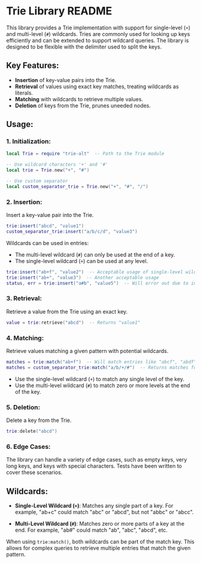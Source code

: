 # Trie Library README

This library provides a Trie implementation with support for single-level (`+`) and multi-level (`#`) wildcards. Tries are commonly used for looking up keys efficiently and can be extended to support wildcard queries. The library is designed to be flexible with the delimiter used to split the keys.

## Key Features:
- **Insertion** of key-value pairs into the Trie.
- **Retrieval** of values using exact key matches, treating wildcards as literals.
- **Matching** with wildcards to retrieve multiple values.
- **Deletion** of keys from the Trie, prunes uneeded nodes.
  
## Usage:

### 1. Initialization:
```lua
local Trie = require "trie-alt"  -- Path to the Trie module

-- Use wildcard characters '+' and '#'
local trie = Trie.new("+", "#")

-- Use custom separator
local custom_separator_trie = Trie.new("+", "#", "/")
```

### 2. Insertion:
Insert a key-value pair into the Trie.
```lua
trie:insert("abcd", "value1")
custom_separator_trie:insert("a/b/c/d", "value3")
```
Wildcards can be used in entries:
- The multi-level wildcard (`#`) can only be used at the end of a key.
- The single-level wildcard (`+`) can be used at any level.

```lua
trie:insert("ab+f", "value2")  -- Acceptable usage of single-level wildcard
trie:insert("ab+", "value3")  -- Another acceptable usage
status, err = trie:insert("a#b", "value5")  -- Will error out due to incorrect wildcard usage
```

### 3. Retrieval:
Retrieve a value from the Trie using an exact key.
```lua
value = trie:retrieve("abcd")  -- Returns "value1"
```

### 4. Matching:
Retrieve values matching a given pattern with potential wildcards.
```lua
matches = trie:match("ab+f")  -- Will match entries like "abcf", "abdf", etc.
matches = custom_separator_trie:match("a/b/+/#")  -- Returns matches for keys like "a/b/c/d", "a/b/d/e", "+/b/e/#", etc.
```
- Use the single-level wildcard (`+`) to match any single level of the key.
- Use the multi-level wildcard (`#`) to match zero or more levels at the end of the key.

### 5. Deletion:
Delete a key from the Trie.
```lua
trie:delete("abcd")
```

### 6. Edge Cases:
The library can handle a variety of edge cases, such as empty keys, very long keys, and keys with special characters. Tests have been written to cover these scenarios.

## Wildcards:
- **Single-Level Wildcard (`+`)**: Matches any single part of a key. For example, "ab+c" could match "abc" or "abcd", but not "abbc" or "abcc".

- **Multi-Level Wildcard (`#`)**: Matches zero or more parts of a key at the end. For example, "ab#" could match "ab", "abc", "abcd", etc.

When using `trie:match()`, both wildcards can be part of the match key. This allows for complex queries to retrieve multiple entries that match the given pattern.
